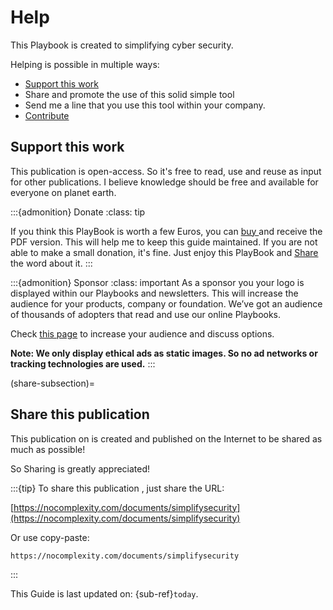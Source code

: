 # Help


This Playbook is created to simplifying cyber security.

Helping is possible in multiple ways:
* [Support this work](sponsors)
* Share and promote the use of this solid simple tool
* Send me a line that you use this tool within your company. 
* [Contribute](contribute)


## Support this work

This publication is open-access. So it's free to read, use and reuse as input for other publications.
I believe knowledge should be free and available for everyone on planet earth. 

:::{admonition} Donate
:class: tip

If you think this PlayBook is worth a few Euros, you can [buy ](https://nocomplexity.gumroad.com/) and receive the PDF version. This will help me to keep this guide maintained. If you are not able to make a small donation, it's fine. Just enjoy this PlayBook and [Share](share-subsection) the word about it.
:::

:::{admonition} Sponsor
:class: important
As a sponsor you your logo is displayed within our Playbooks and newsletters. This will increase the audience for your products, company or foundation. We’ve got an audience of thousands of adopters that read and use our online Playbooks.


Check [this page](https://nocomplexity.com/ads-and-sponsoring/) to increase your audience and discuss options. 


**Note: We only display ethical ads as static images. So no ad networks or tracking technologies are used.**
:::

(share-subsection)=
## Share this publication

This publication on is created and published on the Internet to be shared as much as possible!

So Sharing is greatly appreciated!

:::{tip}
To share this publication , just share the URL: 

[https://nocomplexity.com/documents/simplifysecurity](https://nocomplexity.com/documents/simplifysecurity)

Or use copy-paste:
```
https://nocomplexity.com/documents/simplifysecurity
```
:::


This  Guide is last updated on:
{sub-ref}`today`.